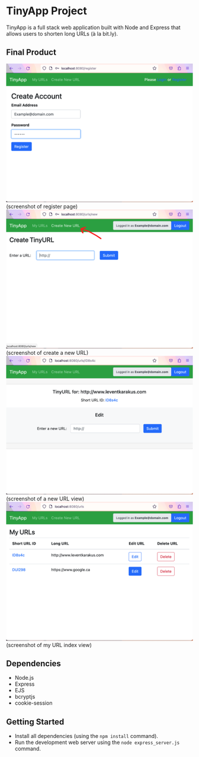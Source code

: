 # TinyApp Project

TinyApp is a full stack web application built with Node and Express that allows users to shorten long URLs (à la bit.ly).

## Final Product


!["screenshot of register page"](https://github.com/leventbk/tinyapp/blob/main/doc/register-create-account.png)(screenshot of register page)
!["screenshot of create a new URL"](https://github.com/leventbk/tinyapp/blob/main/doc/create-new-url.png)(screenshot of create a new URL)
!["screenshot of a new URL view"](https://github.com/leventbk/tinyapp/blob/main/doc/new-url.png)(screenshot of a new URL view)
!["screenshot of my URL index view"](https://github.com/leventbk/tinyapp/blob/main/doc/my-urls.png)(screenshot of my URL index view)

## Dependencies

- Node.js
- Express
- EJS
- bcryptjs
- cookie-session

## Getting Started

- Install all dependencies (using the `npm install` command).
- Run the development web server using the `node express_server.js` command.